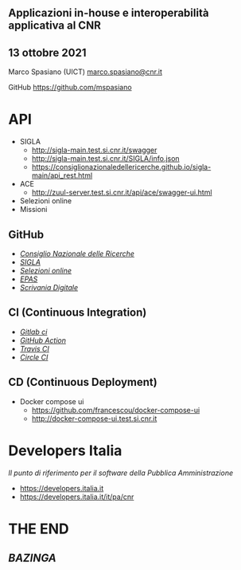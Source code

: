 <!--s-->
## Applicazioni in-house e interoperabilità applicativa al CNR

## 13 ottobre 2021

Marco Spasiano (UICT) marco.spasiano@cnr.it 

GitHub https://github.com/mspasiano

<!--s-->
# API
* SIGLA <!-- .element: class="fragment" data-fragment-index="0" -->
    - http://sigla-main.test.si.cnr.it/swagger
    - http://sigla-main.test.si.cnr.it/SIGLA/info.json
    - https://consiglionazionaledellericerche.github.io/sigla-main/api_rest.html
* ACE <!-- .element: class="fragment" data-fragment-index="1" -->
    - http://zuul-server.test.si.cnr.it/api/ace/swagger-ui.html
* Selezioni online <!-- .element: class="fragment" data-fragment-index="2" -->
* Missioni <!-- .element: class="fragment" data-fragment-index="3" -->

<!--s-->
## GitHub
* [*Consiglio Nazionale delle Ricerche*](https://github.com/consiglionazionaledellericerche) <!-- .element: class="fragment" data-fragment-index="0" -->
* [*SIGLA*](https://github.com/consiglionazionaledellericerche/sigla-main) <!-- .element: class="fragment" data-fragment-index="1" -->
* [*Selezioni online*](https://github.com/consiglionazionaledellericerche/cool-jconon) <!-- .element: class="fragment" data-fragment-index="2" -->
* [*EPAS*](https://github.com/consiglionazionaledellericerche/epas) <!-- .element: class="fragment" data-fragment-index="3" -->
* [*Scrivania Digitale*](https://github.com/consiglionazionaledellericerche/sprint-flows) <!-- .element: class="fragment" data-fragment-index="4" -->

<!--s-->
## CI (Continuous Integration)

* [*Gitlab ci*](https://github.com/consiglionazionaledellericerche/cool-jconon/blob/master/.gitlab-ci.yml) <!-- .element: class="fragment" data-fragment-index="0" -->
* [*GitHub Action*](https://github.com/consiglionazionaledellericerche/cool-jconon/actions) <!-- .element: class="fragment" data-fragment-index="1" -->
* [*Travis CI*](https://github.com/consiglionazionaledellericerche/cool-jconon/blob/master/.travis.yml) <!-- .element: class="fragment" data-fragment-index="2" -->
* [*Circle CI*](https://github.com/consiglionazionaledellericerche/cool-jconon/blob/master/.circleci/config.yml) <!-- .element: class="fragment" data-fragment-index="3" -->

<!--s-->
## CD (Continuous Deployment)

- Docker compose ui
    - https://github.com/francescou/docker-compose-ui
    - http://docker-compose-ui.test.si.cnr.it 

<!--s-->
# Developers Italia

_Il punto di riferimento per il software della Pubblica Amministrazione_

- https://developers.italia.it <!-- .element: class="fragment" data-fragment-index="0" -->
- https://developers.italia.it/it/pa/cnr <!-- .element: class="fragment" data-fragment-index="1" -->

<!--s-->
# THE END 
## _BAZINGA_ <!-- .element: class="fragment" data-fragment-index="0" -->